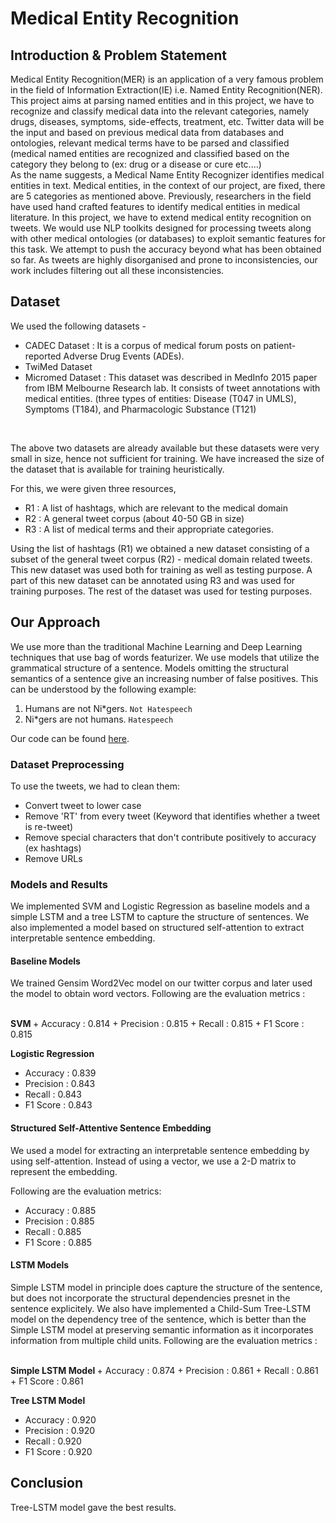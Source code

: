 # Medical Entity Recognition

## Introduction & Problem Statement
Medical Entity Recognition(MER) is an application of a very famous problem in the field of Information Extraction(IE) i.e. Named Entity Recognition(NER). This project aims at parsing named entities and in this project, we have to recognize and classify medical data into the relevant categories, namely drugs, diseases, symptoms, side-effects, treatment, etc. Twitter data will be the input and based on previous medical data from databases and ontologies, relevant medical terms have to be parsed and classified (medical named entities are recognized and classified based on the category they belong to (ex: drug or a disease or cure etc....)
<br/>
As the name suggests, a Medical Name Entity Recognizer identifies medical entities in text. Medical entities, in the context of our project, are fixed, there are 5 categories as mentioned above. Previously, researchers in the field have used hand crafted features to identify medical entities in medical literature. In this project, we have to extend medical entity recognition on tweets. We would use NLP toolkits designed for processing tweets along with other medical ontologies (or databases) to exploit semantic features for this task. We attempt to push the accuracy beyond what has been obtained so far. As tweets are highly disorganised and prone to inconsistencies, our work includes filtering out all these inconsistencies.


## Dataset
We used the following datasets - 
<br/>
+ CADEC Dataset : It is a corpus of medical forum posts on patient-reported Adverse Drug Events (ADEs). 
+ TwiMed Dataset
+ Micromed Dataset : This dataset was described in MedInfo 2015 paper from IBM Melbourne Research lab. It 
consists of tweet annotations with medical entities. (three types of entities: Disease (T047 in UMLS), Symptoms (T184), and Pharmacologic Substance (T121) 

<br/>

The above two datasets are already available but these datasets were very small in size, hence not sufficient for training.
We have increased the size of the dataset that is available for training heuristically.

For this, we were given three resources, <br/>

+ R1 : A list of hashtags, which are relevant to the medical domain
+ R2 : A general tweet corpus (about 40-50 GB in size)
+ R3 : A list of medical terms and their appropriate categories. <br/>

Using the list of hashtags (R1) we obtained a new dataset consisting of a subset of the general tweet corpus (R2) - medical domain related tweets. This new dataset was used both for training as well as testing purpose.
A part of this new dataset can be annotated using R3 and was used for training purposes. The rest of the dataset was used for testing purposes.



## Our Approach
We use more than the traditional Machine Learning and Deep Learning techniques that use bag of words featurizer. We use models that utilize the grammatical structure of a sentence. 
Models omitting the structural semantics of a sentence give an increasing number of false positives. This can be understood by the following example:
1. Humans are not Ni\*gers. `Not Hatespeech`
2. Ni\*gers are not humans. `Hatespeech`
  
Our code can be found [here](https://github.com/yp201/structure-based-hate-speech-detection).

### Dataset Preprocessing 
To use the tweets, we had to clean them:
- Convert tweet to lower case
- Remove 'RT' from every tweet (Keyword that identifies whether a tweet is re-tweet) 
- Remove special characters that don't contribute positively to accuracy (ex hashtags)
- Remove URLs


### Models and Results
We implemented SVM and Logistic Regression as baseline models and a simple LSTM and a tree LSTM to capture the structure of sentences. We also implemented a model based on structured self-attention to extract interpretable sentence embedding.

#### Baseline Models
We trained Gensim Word2Vec model on our twitter corpus and later used the model to obtain word vectors.
Following are the evaluation metrics :

<br/>
<b> SVM </b>
+ Accuracy : 0.814
+ Precision : 0.815
+ Recall : 0.815
+ F1 Score : 0.815

<b> Logistic Regression </b>
+ Accuracy : 0.839
+ Precision : 0.843
+ Recall : 0.843
+ F1 Score : 0.843

#### Structured Self-Attentive Sentence Embedding
We used a model for extracting an interpretable sentence embedding by using self-attention. Instead of using a vector, we use a 2-D matrix to represent the embedding.

Following are the evaluation metrics:
+ Accuracy : 0.885
+ Precision : 0.885
+ Recall : 0.885
+ F1 Score : 0.885

#### LSTM Models
Simple LSTM model in principle does capture the structure of the sentence, but does not incorporate the structural dependencies presnet in the sentence explicitely. 
We also have implemented a Child-Sum Tree-LSTM model on the dependency tree of the sentence, which is better than the Simple LSTM model at preserving semantic information as it incorporates information from multiple child units.
Following are the evaluation metrics :

<br/>
<b> Simple LSTM Model </b>
+ Accuracy : 0.874
+ Precision : 0.861
+ Recall : 0.861
+ F1 Score : 0.861

<b> Tree LSTM Model </b>
+ Accuracy : 0.920
+ Precision : 0.920
+ Recall : 0.920
+ F1 Score : 0.920

## Conclusion
Tree-LSTM model gave the best results.
